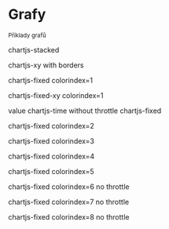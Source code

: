 # Grafy
<sup>Příklady grafů</sup>
<bdl-fmi id="id4" src="BurkhoffFMI.js" 
         fminame="Cardiovascular_Model_Burkhoff_HemodynamicsBurkhoff_0shallow"
         tolerance="0.000001" starttime="0" guid="{b5629132-3ba6-4153-87c2-f3ff108e1920}"
         valuereferences="33554435,637534265,637534241,637534290,16777312,33554435,33554435,33554435"
         valuelabels="Left Ventricle Volume,Pressure in Left Ventricle,Pressure in Aorta, Pressure in Left Atria, Heart Rate,lvv,lvv,lvv"
         inputs="id1,16777312,1,60"></bdl-fmi>

<bdl-range id="id1" min="40" max="180" step="1" default="60" title="Srdeční tep:"></bdl-range>

<div class="w3-row">

<div class="w3-quarter">

chartjs-stacked

<bdl-chartjs-stacked  id="id11"  width="300"  height="200"  fromid="id4"  refindex="1"  refvalues="3" stacks="anionty,anionty,kationty"
  labels="Na+,K+,CL-"> </bdl-chartjs-stacked>

chartjs-xy with borders 

<bdl-chartjs-xy id="id10" width="300" height="200" fromid="id4" labels="Pressure in Left Ventricle, Left Ventricle Volume,Horní limit,Dolní limit" 
  initialdata=";;0,0.00015;0,28000;0,0.00015;0,1400" refindex="0" refvalues="2" throttle="0"></bdl-chartjs-xy>

chartjs-fixed colorindex=1

<bdl-chartjs-fixed id="id11" width="300" height="200" fromid="id4" refindex="1" refvalues="3" 
maxdata="40" colorindex="1" refpointindex="2" > </bdl-chartjs-fixed>

chartjs-fixed-xy colorindex=1

<bdl-chartjs-fixed-xy id="id11" width="300" height="200" fromid="id4" refindex="1" refvalues="3"
maxdata="40" colorindex="1" xrefindex="5" xrefvalues="3" refpointindex="2" xrefpointindex="6" > </bdl-chartjs-fixed>

</div>

<div class="w3-quarter"> 
  value
<bdl-value fromid="id4" refindex="1" convertors="0.00750062,1,0"></bdl-value>
  chartjs-time without throttle
<bdl-chartjs-time   
  id="id10"  
  width="300"  
  height="400"  
  fromid="id4"  
  labels="Pressure in Aorta,Pressure in Left Ventricle,Pressure in Left Atria" 
  initialdata="0,1,2,3,4;2,2,2,2;3,2,4;1,5,3;2,2,3,2"  
  refindex="1"  
  refvalues="3" 
  ylabel="tlak (mmHg)"
  xlabel="čas (s)"
  convertors="0.00750062,1;0.00750062,1;0.00750062,1"
  throttle="0"></bdl-chartjs-time> 
chartjs-fixed
<bdl-chartjs-fixed
  id="id11" 
  width="300" 
  height="200" 
  fromid="id4" 
  refindex="1" 
  refvalues="3"
  maxdata="40"
></bdl-chartjs-fixed>

chartjs-fixed colorindex=2

<bdl-chartjs-fixed id="id12" width="300" height="200" fromid="id4" refindex="1" refvalues="3" 
maxdata="40" colorindex="2"></bdl-chartjs-fixed>


</div>
<div class="w3-quarter">
chartjs-fixed colorindex=3

<bdl-chartjs-fixed id="id12" width="300" height="200" fromid="id4" refindex="1" refvalues="3"
maxdata="40" colorindex="3"></bdl-chartjs-fixed>
chartjs-fixed colorindex=4

<bdl-chartjs-fixed id="id12" width="300" height="200" fromid="id4" refindex="1" refvalues="3"
maxdata="40" colorindex="4"></bdl-chartjs-fixed>
chartjs-fixed colorindex=5

<bdl-chartjs-fixed id="id12" width="300" height="200" fromid="id4" refindex="1" refvalues="3"
maxdata="40" colorindex="5"></bdl-chartjs-fixed>

</div>
<div class="w3-quarter">
chartjs-fixed colorindex=6 no throttle

<bdl-chartjs-fixed id="id12" width="300" height="200" fromid="id4" refindex="1" refvalues="3"
maxdata="40" colorindex="6"></bdl-chartjs-fixed>
chartjs-fixed colorindex=7 no throttle

<bdl-chartjs-fixed id="id12" width="300" height="200" fromid="id4" refindex="1" refvalues="3"
maxdata="40" colorindex="7"></bdl-chartjs-fixed>
chartjs-fixed colorindex=8 no throttle

<bdl-chartjs-fixed id="id12" width="300" height="200" fromid="id4" refindex="1" refvalues="3"
maxdata="40" colorindex="8"></bdl-chartjs-fixed>
</div>
</div>
